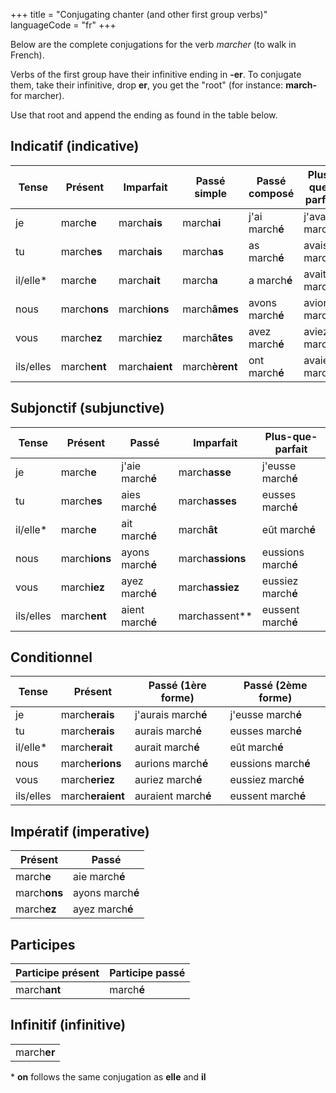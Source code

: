 +++
title = "Conjugating chanter (and other first group verbs)"
languageCode = "fr"
+++

Below are the complete conjugations for the verb *marcher* (to walk in
French).

Verbs of the first group have their infinitive ending in **-er**. To
conjugate them, take their infinitive, drop **er**, you get the "root"
(for instance: **march-** for marcher).

Use that root and append the ending as found in the table below.

## Indicatif (indicative)

<table>
<thead>
<tr class="header">
<th>Tense</th>
<th>Présent</th>
<th>Imparfait</th>
<th>Passé simple</th>
<th>Passé composé</th>
<th>Plus-que-parfait</th>
<th>Passé antérieur</th>
<th>Futur simple</th>
<th>Futur antérieur</th>
</tr>
</thead>
<tbody>
<tr class="odd">
<td>je</td>
<td>march<strong>e</strong></td>
<td>march<strong>ais</strong></td>
<td>march<strong>ai</strong></td>
<td>j'ai march<strong>é</strong></td>
<td>j'avais march<strong>é</strong></td>
<td>j'eus march<strong>é</strong></td>
<td>march<strong>erai</strong></td>
<td>j'aurai march<strong>é</strong></td>
</tr>
<tr class="even">
<td>tu</td>
<td>march<strong>es</strong></td>
<td>march<strong>ais</strong></td>
<td>march<strong>as</strong></td>
<td>as march<strong>é</strong></td>
<td>avais march<strong>é</strong></td>
<td>eus march<strong>é</strong></td>
<td>march<strong>eras</strong></td>
<td>auras march<strong>é</strong></td>
</tr>
<tr class="odd">
<td>il/elle*</td>
<td>march<strong>e</strong></td>
<td>march<strong>ait</strong></td>
<td>march<strong>a</strong></td>
<td>a march<strong>é</strong></td>
<td>avait march<strong>é</strong></td>
<td>eut march<strong>é</strong></td>
<td>march<strong>era</strong></td>
<td>aura march<strong>é</strong></td>
</tr>
<tr class="even">
<td>nous</td>
<td>march<strong>ons</strong></td>
<td>march<strong>ions</strong></td>
<td>march<strong>âmes</strong></td>
<td>avons march<strong>é</strong></td>
<td>avions march<strong>é</strong></td>
<td>eûmes march<strong>é</strong></td>
<td>march<strong>erons</strong></td>
<td>aurons march<strong>é</strong></td>
</tr>
<tr class="odd">
<td>vous</td>
<td>march<strong>ez</strong></td>
<td>march<strong>iez</strong></td>
<td>march<strong>âtes</strong></td>
<td>avez march<strong>é</strong></td>
<td>aviez march<strong>é</strong></td>
<td>eûtes march<strong>é</strong></td>
<td>march<strong>erez</strong></td>
<td>aurez march<strong>é</strong></td>
</tr>
<tr class="even">
<td>ils/elles</td>
<td>march<strong>ent</strong></td>
<td>march<strong>aient</strong></td>
<td>march<strong>èrent</strong></td>
<td>ont march<strong>é</strong></td>
<td>avaient march<strong>é</strong></td>
<td>eurent march<strong>é</strong></td>
<td>march<strong>eront</strong></td>
<td>auront march<strong>é</strong></td>
</tr>
</tbody>
</table>

## Subjonctif (subjunctive)

<table>
<thead>
<tr class="header">
<th>Tense</th>
<th>Présent</th>
<th>Passé</th>
<th>Imparfait</th>
<th>Plus-que-parfait</th>
</tr>
</thead>
<tbody>
<tr class="odd">
<td>je</td>
<td>march<strong>e</strong></td>
<td>j'aie march<strong>é</strong></td>
<td>march<strong>asse</strong></td>
<td>j'eusse march<strong>é</strong></td>
</tr>
<tr class="even">
<td>tu</td>
<td>march<strong>es</strong></td>
<td>aies march<strong>é</strong></td>
<td>march<strong>asses</strong></td>
<td>eusses march<strong>é</strong></td>
</tr>
<tr class="odd">
<td>il/elle*</td>
<td>march<strong>e</strong></td>
<td>ait march<strong>é</strong></td>
<td>march<strong>ât</strong></td>
<td>eût march<strong>é</strong></td>
</tr>
<tr class="even">
<td>nous</td>
<td>march<strong>ions</strong></td>
<td>ayons march<strong>é</strong></td>
<td>march<strong>assions</strong></td>
<td>eussions march<strong>é</strong></td>
</tr>
<tr class="odd">
<td>vous</td>
<td>march<strong>iez</strong></td>
<td>ayez march<strong>é</strong></td>
<td>march<strong>assiez</strong></td>
<td>eussiez march<strong>é</strong></td>
</tr>
<tr class="even">
<td>ils/elles</td>
<td>march<strong>ent</strong></td>
<td>aient march<strong>é</strong></td>
<td>marchassent**</td>
<td>eussent march<strong>é</strong> </td>
</tr>
</tbody>
</table>

## Conditionnel

<table>
<thead>
<tr class="header">
<th>Tense</th>
<th>Présent</th>
<th>Passé (1ère forme)</th>
<th>Passé (2ème forme)</th>
</tr>
</thead>
<tbody>
<tr class="odd">
<td>je</td>
<td>march<strong>erais</strong></td>
<td>j'aurais march<strong>é</strong></td>
<td>j'eusse march<strong>é</strong></td>
</tr>
<tr class="even">
<td>tu</td>
<td>march<strong>erais</strong></td>
<td>aurais march<strong>é</strong></td>
<td>eusses march<strong>é</strong></td>
</tr>
<tr class="odd">
<td>il/elle*</td>
<td>march<strong>erait</strong></td>
<td>aurait march<strong>é</strong></td>
<td>eût march<strong>é</strong></td>
</tr>
<tr class="even">
<td>nous</td>
<td>march<strong>erions</strong></td>
<td>aurions march<strong>é</strong></td>
<td>eussions march<strong>é</strong></td>
</tr>
<tr class="odd">
<td>vous</td>
<td>march<strong>eriez</strong></td>
<td>auriez march<strong>é</strong></td>
<td>eussiez march<strong>é</strong></td>
</tr>
<tr class="even">
<td>ils/elles</td>
<td>march<strong>eraient</strong></td>
<td>auraient march<strong>é</strong></td>
<td>eussent march<strong>é</strong></td>
</tr>
</tbody>
</table>

## Impératif (imperative)

<table>
<thead>
<tr class="header">
<th>Présent</th>
<th>Passé</th>
</tr>
</thead>
<tbody>
<tr class="odd">
<td>march<strong>e</strong></td>
<td>aie march<strong>é</strong></td>
</tr>
<tr class="even">
<td>march<strong>ons</strong></td>
<td>ayons march<strong>é</strong></td>
</tr>
<tr class="odd">
<td>march<strong>ez</strong></td>
<td>ayez march<strong>é</strong></td>
</tr>
</tbody>
</table>

## Participes

<table>
<thead>
<tr class="header">
<th>Participe présent</th>
<th>Participe passé</th>
</tr>
</thead>
<tbody>
<tr class="odd">
<td>march<strong>ant</strong></td>
<td>march<strong>é</strong></td>
</tr>
</tbody>
</table>

## Infinitif (infinitive)

<table>
<tbody>
<tr class="odd">
<td>march<strong>er</strong></td>
</tr>
</tbody>
</table>

\* **on** follows the same conjugation as **elle** and **il**

